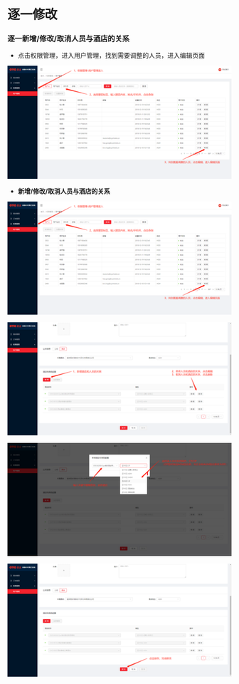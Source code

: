 # 逐一修改

### 逐一新增/修改/取消人员与酒店的关系

* 点击权限管理，进入用户管理，找到需要调整的人员，进入编辑页面

![](../../../../.gitbook/assets/image%20%28222%29.png)

* **新增/修改/取消人员与酒店的关系**

![](../../../../.gitbook/assets/image%20%28274%29.png)

![](../../../../.gitbook/assets/image%20%28259%29.png)

![](../../../../.gitbook/assets/image%20%2838%29.png)

![](../../../../.gitbook/assets/image%20%2876%29.png)



